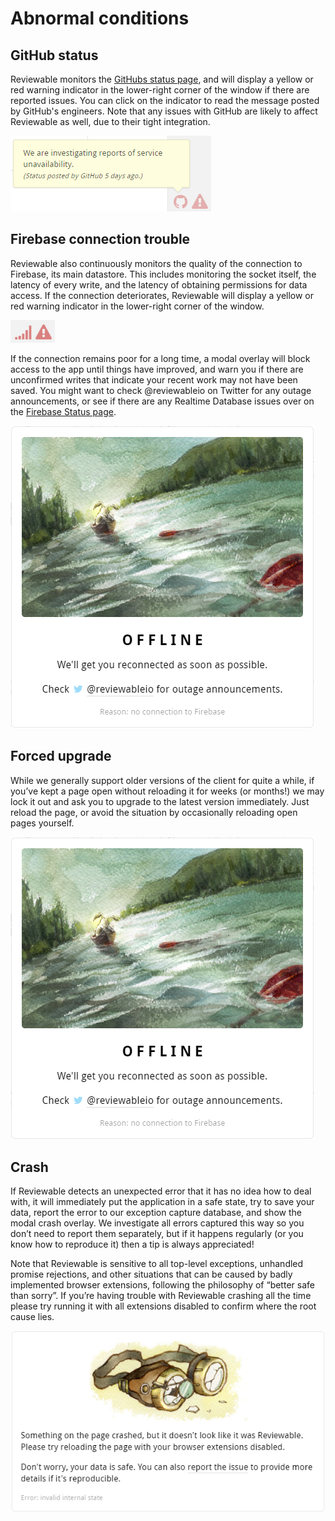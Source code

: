 # Abnormal conditions

## GitHub status
Reviewable monitors the [GitHubs status page](https://githubstatus.com), and will display a yellow or red warning indicator in the lower-right corner of the window if there are reported issues.  You can click on the indicator to read the message posted by GitHub's engineers.  Note that any issues with GitHub are likely to affect Reviewable as well, due to their tight integration.

![reviewable github status](images/otherissues_3.png)


## Firebase connection trouble
Reviewable also continuously monitors the quality of the connection to Firebase, its main datastore.  This includes monitoring the socket itself, the latency of every write, and the latency of obtaining permissions for data access.  If the connection deteriorates, Reviewable will display a yellow or red warning indicator in the lower-right corner of the window.

![reviewable firebase connetion trouble](images/otherissues_4.png)


If the connection remains poor for a long time, a modal overlay will block access to the app until things have improved, and warn you if there are unconfirmed writes that indicate your recent work may not have been saved.  You might want to check @reviewableio on Twitter for any outage announcements, or see if there are any Realtime Database issues over on the [Firebase Status page](https://status.firebase.google.com/).

![reviewable firebase connection trouble](images/otherissues_5.png)


## Forced upgrade
While we generally support older versions of the client for quite a while, if you’ve kept a page open without reloading it for weeks (or months!) we may lock it out and ask you to upgrade to the latest version immediately.  Just reload the page, or avoid the situation by occasionally reloading open pages yourself.

![reviewable forced upgrade](images/otherissues_5.png)


## Crash
If Reviewable detects an unexpected error that it has no idea how to deal with, it will immediately put the application in a safe state, try to save your data, report the error to our exception capture database, and show the modal crash overlay.  We investigate all errors captured this way so you don’t need to report them separately, but if it happens regularly (or you know how to reproduce it) then a tip is always appreciated!

Note that Reviewable is sensitive to all top-level exceptions, unhandled promise rejections, and other situations that can be caused by badly implemented browser extensions, following the philosophy of “better safe than sorry”.  If you’re having trouble with Reviewable crashing all the time please try running it with all extensions disabled to confirm where the root cause lies.

![reviewable crash](images/otherissues_7.png)

